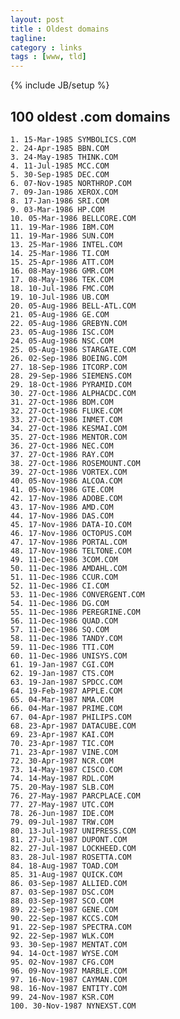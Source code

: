 ```yaml
---
layout: post
title : Oldest domains
tagline:
category : links
tags : [www, tld]
---
```

{% include JB/setup %}

100 oldest .com domains
-----------------------

    1. 15-Mar-1985 SYMBOLICS.COM
    2. 24-Apr-1985 BBN.COM
    3. 24-May-1985 THINK.COM
    4. 11-Jul-1985 MCC.COM
    5. 30-Sep-1985 DEC.COM
    6. 07-Nov-1985 NORTHROP.COM
    7. 09-Jan-1986 XEROX.COM
    8. 17-Jan-1986 SRI.COM
    9. 03-Mar-1986 HP.COM
    10. 05-Mar-1986 BELLCORE.COM
    11. 19-Mar-1986 IBM.COM
    11. 19-Mar-1986 SUN.COM
    13. 25-Mar-1986 INTEL.COM
    14. 25-Mar-1986 TI.COM
    15. 25-Apr-1986 ATT.COM
    16. 08-May-1986 GMR.COM
    17. 08-May-1986 TEK.COM
    18. 10-Jul-1986 FMC.COM
    19. 10-Jul-1986 UB.COM
    20. 05-Aug-1986 BELL-ATL.COM
    21. 05-Aug-1986 GE.COM
    22. 05-Aug-1986 GREBYN.COM
    23. 05-Aug-1986 ISC.COM
    24. 05-Aug-1986 NSC.COM
    25. 05-Aug-1986 STARGATE.COM
    26. 02-Sep-1986 BOEING.COM
    27. 18-Sep-1986 ITCORP.COM
    28. 29-Sep-1986 SIEMENS.COM
    29. 18-Oct-1986 PYRAMID.COM
    30. 27-Oct-1986 ALPHACDC.COM
    31. 27-Oct-1986 BDM.COM
    32. 27-Oct-1986 FLUKE.COM
    33. 27-Oct-1986 INMET.COM
    34. 27-Oct-1986 KESMAI.COM
    35. 27-Oct-1986 MENTOR.COM
    36. 27-Oct-1986 NEC.COM
    37. 27-Oct-1986 RAY.COM
    38. 27-Oct-1986 ROSEMOUNT.COM
    39. 27-Oct-1986 VORTEX.COM
    40. 05-Nov-1986 ALCOA.COM
    41. 05-Nov-1986 GTE.COM
    42. 17-Nov-1986 ADOBE.COM
    43. 17-Nov-1986 AMD.COM
    44. 17-Nov-1986 DAS.COM
    45. 17-Nov-1986 DATA-IO.COM
    46. 17-Nov-1986 OCTOPUS.COM
    47. 17-Nov-1986 PORTAL.COM
    48. 17-Nov-1986 TELTONE.COM
    49. 11-Dec-1986 3COM.COM
    50. 11-Dec-1986 AMDAHL.COM
    51. 11-Dec-1986 CCUR.COM
    52. 11-Dec-1986 CI.COM
    53. 11-Dec-1986 CONVERGENT.COM
    54. 11-Dec-1986 DG.COM
    55. 11-Dec-1986 PEREGRINE.COM
    56. 11-Dec-1986 QUAD.COM
    57. 11-Dec-1986 SQ.COM
    58. 11-Dec-1986 TANDY.COM
    59. 11-Dec-1986 TTI.COM
    60. 11-Dec-1986 UNISYS.COM
    61. 19-Jan-1987 CGI.COM
    62. 19-Jan-1987 CTS.COM
    63. 19-Jan-1987 SPDCC.COM
    64. 19-Feb-1987 APPLE.COM
    65. 04-Mar-1987 NMA.COM
    66. 04-Mar-1987 PRIME.COM
    67. 04-Apr-1987 PHILIPS.COM
    68. 23-Apr-1987 DATACUBE.COM
    69. 23-Apr-1987 KAI.COM
    70. 23-Apr-1987 TIC.COM
    71. 23-Apr-1987 VINE.COM
    72. 30-Apr-1987 NCR.COM
    73. 14-May-1987 CISCO.COM
    74. 14-May-1987 RDL.COM
    75. 20-May-1987 SLB.COM
    76. 27-May-1987 PARCPLACE.COM
    77. 27-May-1987 UTC.COM
    78. 26-Jun-1987 IDE.COM
    79. 09-Jul-1987 TRW.COM
    80. 13-Jul-1987 UNIPRESS.COM
    81. 27-Jul-1987 DUPONT.COM
    82. 27-Jul-1987 LOCKHEED.COM
    83. 28-Jul-1987 ROSETTA.COM
    84. 18-Aug-1987 TOAD.COM
    85. 31-Aug-1987 QUICK.COM
    86. 03-Sep-1987 ALLIED.COM
    87. 03-Sep-1987 DSC.COM
    88. 03-Sep-1987 SCO.COM
    89. 22-Sep-1987 GENE.COM
    90. 22-Sep-1987 KCCS.COM
    91. 22-Sep-1987 SPECTRA.COM
    92. 22-Sep-1987 WLK.COM
    93. 30-Sep-1987 MENTAT.COM
    94. 14-Oct-1987 WYSE.COM
    95. 02-Nov-1987 CFG.COM
    96. 09-Nov-1987 MARBLE.COM
    97. 16-Nov-1987 CAYMAN.COM
    98. 16-Nov-1987 ENTITY.COM
    99. 24-Nov-1987 KSR.COM
    100. 30-Nov-1987 NYNEXST.COM

